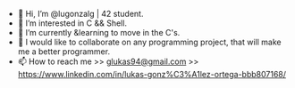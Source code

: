 - 👋 Hi, I’m @lugonzalg | 42 student.
- 👀 I’m interested in C && Shell.
- 🌱 I’m currently &learning to move in the C's.
- 💞️ I would like to collaborate on any programming project, that will make me a better programmer.
- 📫 How to reach me >> glukas94@gmail.com >> https://www.linkedin.com/in/lukas-gonz%C3%A1lez-ortega-bbb807168/

<!---
lugonzalg/lugonzalg is a ✨ special ✨ repository because its `README.md` (this file) appears on your GitHub profile.
You can click the Preview link to take a look at your changes.
--->
